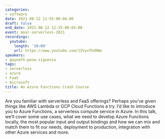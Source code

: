 ```yaml
---
categories:
- software
date: 2021-08-12 11:55:00-04:00
draft: false
end_date: 2021-08-12 12:35:00-04:00
event: moar-serverless-2021
recordings:
  youtube:
    length: '39:09'
    url: https://www.youtube.com/JIVyxThd9Wo
speakers:
- gwyneth-pena-siguenza
tags:
- serverless
- azure
- FaaS
- microsoft
title: An Azure Functions Crash Course
---
```



Are you familiar with serverless and FaaS offerings? Perhaps you’ve given things like AWS Lambda or GCP Cloud Functions a try. I’d like to introduce you to Azure Functions, a serverless compute service in Azure. In this talk, we’ll cover some use cases, what we need to develop Azure Functions locally, the most popular input and output bindings and how we can mix and match them to fit our needs, deployment to production, integration with other Azure services and more.

